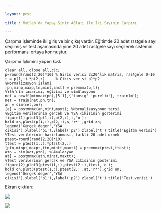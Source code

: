 ```yaml
---

layout: post

title : Matlab'da Yapay Sinir Ağları ile İki Sayının Çarpımı

---
```


Çarpma işleminde iki giriş ve bir çıkış vardır. 
Eğitimde 20 adet rastgele sayı seçilmiş ve test aşamasında 
yine 20 adet rastgele sayı seçilerek sistemin performansı ortaya konmuştur.
 

Çarpma İşlemini yapan kod:


    clear all, close all,clc;
    p=round(rand(2,20)*10) % Giris verisi 2x20’lik matris, rastgele 0-10
    t = p(1,:).*p(2,:)     % Cikis verisi p1*p2
    %Normalizasyon islemi
    [pn,minp,maxp,tn,mint,maxt] = premnmx(p,t);
    %YSA’nin tasarımı, eğitimi ve simülasyonu
    net = newff(minmax(pn),[5 1],{'tansig' 'purelin'},'trainlm');
    net = train(net,pn,tn);
    an = sim(net,pn);
    [a] = postmnmx(an,mint,maxt); %Normalizasyonun tersi
    %Egitim verilerinin gercek ve YSA cikisinin gosterimi
    figure(1),plot3(p(1,:),p(2,:),t,'o');
    hold on,plot3(p(1,:),p(2,:),a,'r*'),grid on;
    legend('Gerçek deger','YSA cikisi'),xlabel('p1'),ylabel('p2'),zlabel('t'),title('Egitim verisi')
    %Test verilerinin hazirlanmasi, farkli 20 adet ornek
    ptest=round(rand(2,20)*10)
    ttest = ptest(1,:).*ptest(2,:)
    [ptn,minpt,maxpt,ttn,mintt,maxtt] = premnmx(ptest,ttest);
    atn = sim(net,ptn); %Simulasyon
    at] = postmnmx(atn,mintt,maxtt);
    %Test verilerinin gercek ve YSA cikisinin gosterimi
    figure(2),plot3(ptest(1,:),ptest(2,:),ttest,'o');
    hold on,plot3(ptest(1,:),ptest(2,:),at,'r*'),grid on;
    legend('Gerçek deger','YSA cikisi'),xlabel('p1'),ylabel('p2'),zlabel('t'),title('Test verisi')

Ekran çıktıları:

![](http://photoload.ru/data/e4/8b/18/e48b185060fb0ff49be6da43e69e624b.jpg)

![](http://i.imgur.com/JAmW1.jpg)

